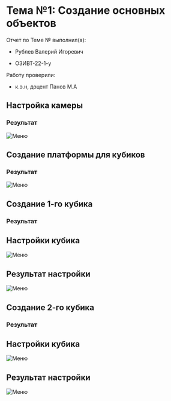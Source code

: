 # Тема №1: Создание основных объектов

Отчет по Теме № выполнил(а):

- Рублев Валерий Игоревич
  
- ОЗИВТ-22-1-у

Работу проверили:

- к.э.н, доцент Панов М.А

## Настройка камеры 
### Результат
![Меню](https://github.com/xgoldnght/Application-development/blob/Lab-2/pic/Screenshot_1.png)

## Создание платформы для кубиков
### Результат
![Меню](https://github.com/xgoldnght/Application-development/blob/Lab-2/pic/Screenshot_2.png)

## Создание 1-го кубика
### Результат
## Настройки кубика 

![Меню](https://github.com/xgoldnght/Application-development/blob/Lab-2/pic/Screenshot_3.png)

## Результат настройки 

![Меню](https://github.com/xgoldnght/Application-development/blob/Lab-2/pic/Screenshot_4.png)

## Создание 2-го кубика
### Результат
## Настройки кубика 

![Меню](https://github.com/xgoldnght/Application-development/blob/Lab-2/pic/Screenshot_5.png)

## Результат настройки 

![Меню](https://github.com/xgoldnght/Application-development/blob/Lab-2/pic/Screenshot_6.png)
